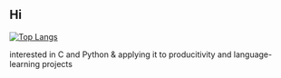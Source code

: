 ## Hi
[![Top Langs](https://github-readme-stats-git-masterrstaa-rickstaa.vercel.app/api/top-langs/?username=sg-hk)](https://github.com/sg-hk/github-readme-stats)

interested in C and Python & applying it to producitivity and language-learning projects
